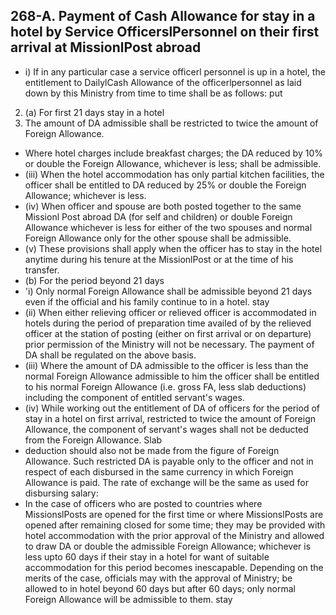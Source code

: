 ## 268-A. Payment of Cash Allowance for stay in a hotel by Service OfficerslPersonnel on their first arrival at MissionlPost abroad

- i) If in any particular case a service officerl personnel is up in a hotel, the entitlement to DailylCash Allowance of the officerlpersonnel as laid down by this Ministry from time to time shall be as follows: put
2. (a) For first 21 days stay in a hotel
3. The amount of DA admissible shall be restricted to twice the amount of Foreign Allowance.

- Where hotel charges include breakfast charges; the DA reduced by 10% or double the Foreign Allowance, whichever is less; shall be admissible.
- (iii) When the hotel accommodation has only partial kitchen facilities, the officer shall be entitled to DA reduced by 25% or double the Foreign Allowance; whichever is less.
- (iv) When officer and spouse are both posted together to the same Missionl Post abroad DA (for self and children) or double Foreign Allowance whichever is less for either of the two spouses and normal Foreign Allowance only for the other spouse shall be admissible.
- (v) These provisions shall apply when the officer has to stay in the hotel anytime during his tenure at the MissionlPost or at the time of his transfer.
- (b) For the period beyond 21 days
- 'i)   Only normal Foreign Allowance shall be admissible beyond 21 days even if the official and his family continue to in a hotel. stay
- (ii)   When either relieving officer or relieved officer is accommodated in hotels during the period of preparation time availed of by the relieved officer at the station of posting (either on first arrival or on departure) prior permission of the Ministry will not be necessary.  The payment of DA shall be regulated on the above basis.
- (iii) Where the amount of DA admissible to the officer is less than the normal Foreign Allowance admissible to him the officer shall be entitled to his normal Foreign Allowance (i.e. gross FA, less slab deductions) including the component of entitled servant's wages.
- (iv) While working out the entitlement of DA of officers for the period of stay in a hotel on first arrival, restricted to twice the amount of Foreign Allowance, the component of servant's wages shall not be deducted from the Foreign Allowance. Slab
- deduction should also not be made from the figure of Foreign Allowance. Such restricted DA is payable only to the officer and not in respect of each disbursed in the same currency in which Foreign Allowance is paid. The rate of exchange will be the same as used for disbursing salary:
- In the case of officers who are posted to countries where MissionslPosts are opened for the first time or where MissionslPosts are opened after remaining closed for some time; they may be provided with hotel accommodation with the prior approval of the Ministry and allowed to draw DA or double the admissible Foreign Allowance; whichever is less upto 60 days if their stay in a hotel for want of suitable accommodation for this period becomes inescapable. Depending on the merits of the case, officials may with the approval of Ministry; be allowed to in hotel beyond 60 days but after 60 days; only normal Foreign Allowance will be admissible to them. stay
